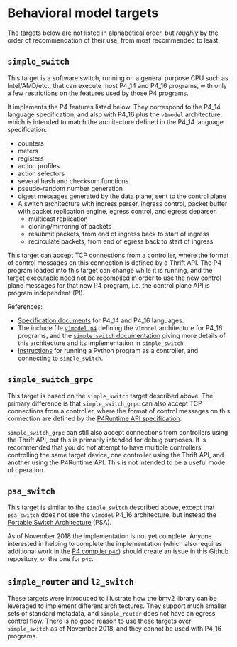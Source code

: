 # Behavioral model targets

The targets below are not listed in alphabetical order, but _roughly_
by the order of recommendation of their use, from most recommended to
least.


## `simple_switch`

This target is a software switch, running on a general purpose CPU
such as Intel/AMD/etc., that can execute most P4_14 and P4_16
programs, with only a few restrictions on the features used by those
P4 programs.

It implements the P4 features listed below.  They correspond to the
P4_14 language specification, and also with P4_16 plus the `v1model`
architecture, which is intended to match the architecture defined in
the P4_14 language specification:

+ counters
+ meters
+ registers
+ action profiles
+ action selectors
+ several hash and checksum functions
+ pseudo-random number generation
+ digest messages generated by the data plane, sent to the control plane
+ A switch architecture with ingress parser, ingress control, packet
  buffer with packet replication engine, egress control, and egress
  deparser.
  + multicast replication
  + cloning/mirroring of packets
  + resubmit packets, from end of ingress back to start of ingress
  + recirculate packets, from end of egress back to start of ingress

This target can accept TCP connections from a controller, where the
format of control messages on this connection is defined by a Thrift
API.  The P4 program loaded into this target can change while it is
running, and the target executable need not be recompiled in order to
use the new control plane messages for that new P4 program, i.e. the
control plane API is program independent (PI).

References:

+ [Specification documents](https://p4.org/specs/) for P4_14 and P4_16
  languages.
+ The include file [`v1model.p4`](https://github.com/p4lang/p4c/blob/main/p4include/v1model.p4)
  defining the `v1model` architecture for P4_16 programs, and the
  [`simple_switch` documentation](../docs/simple_switch.md) giving
  more details of this architecture and its implementation in
  `simple_switch`.
+ [Instructions](../README.md#using-the-cli-to-populate-tables) for
  running a Python program as a controller, and connecting to
  `simple_switch`.


## `simple_switch_grpc`

This target is based on the `simple_switch` target described above.
The primary difference is that `simple_switch_grpc` can also accept
TCP connections from a controller, where the format of control
messages on this connection are defined by the [P4Runtime API
specification](https://github.com/p4lang/p4runtime).

`simple_switch_grpc` can still also accept connections from
controllers using the Thrift API, but this is primarily intended for
debug purposes.  It is recommended that you do _not_ attempt to have
multiple controllers controlling the same target device, one
controller using the Thrift API, and another using the P4Runtime API.
This is not intended to be a useful mode of operation.


## `psa_switch`

This target is similar to the `simple_switch` described above, except
that `psa_switch` does not use the `v1model` P4_16 architecture, but
instead the [Portable Switch Architecture](https://p4.org/specs/)
(PSA).

As of November 2018 the implementation is not yet complete.  Anyone
interested in helping to complete the implementation (which also
requires additional work in the [P4 compiler
`p4c`](https://github.com/p4lang/p4c)) should create an issue in this
Github repository, or the one for `p4c`.


## `simple_router` and `l2_switch`

These targets were introduced to illustrate how the bmv2 library can
be leveraged to implement different architectures.  They support much
smaller sets of standard metadata, and `simple_router` does not have
an egress control flow.  There is no good reason to use these targets
over `simple_switch` as of November 2018, and they cannot be used with
P4_16 programs.
